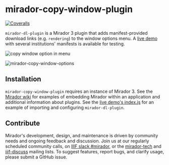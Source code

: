 # mirador-copy-window-plugin

<!-- [![Travis][build-badge]][build]
[![npm package][npm-badge]][npm] -->
[![Coveralls][coveralls-badge]][coveralls]

`mirador-dl-plugin` is a Mirador 3 plugin that adds manifest-provided download links (e.g. `rendering`) to the window options menu. A [live demo](https://mirador-download-plugin.netlify.app/) with several institutions' manifests is available for testing.

![copy window option in menu](https://github.com/nakamura196/mirador-copy-window-plugin/assets/5351691/58ddc3d3-90e3-4c75-99a2-d5722fcdb23d)

![mirador-copy-window-options](https://github.com/nakamura196/mirador-copy-window-plugin/assets/5351691/23432a0d-3132-4cbe-8290-dadf23ed4b35)


[build-badge]: https://img.shields.io/travis/projectmirador/mirador-dl-plugin/main.png?style=flat-square
[build]: https://travis-ci.org/projectmirador/mirador-dl-plugin

[npm-badge]: https://img.shields.io/npm/v/mirador-dl-plugin.png?style=flat-square
[npm]: https://www.npmjs.org/package/mirador-dl-plugin

[coveralls-badge]: https://img.shields.io/coveralls/user/repo/main.png?style=flat-square
[coveralls]: https://coveralls.io/github/user/repo

## Installation

`mirador-copy-window-plugin` requires an instance of Mirador 3. See the [Mirador wiki](https://github.com/ProjectMirador/mirador/wiki) for examples of embedding Mirador within an application and additional information about plugins. See the [live demo's index.js](https://github.com/ProjectMirador/mirador-copy-window-plugin/blob/main/demo/src/index.js) for an example of importing and configuring `mirador-dl-plugin`.

<!-- 

## Configuration

Configurations for this plugin are injected when Mirador is initialized under the `miradorCopyWindowPlugin` key.

```js
...
  id: 'mirador',
  miradorCopyWindowPlugin: {
    ...
  }
...
```

| Config Key | Type | Description |
| --- | --- | --- |
| `restrictDownloadOnSizeDefinition` | boolean (default: false) | If set to true the `Zoomed region` link will not be rendered if the image API returns a single size in the `sizes` section and the single size height/width is the same size or smaller than the reported height/width. |

-->

## Contribute
Mirador's development, design, and maintenance is driven by community needs and ongoing feedback and discussion. Join us at our regularly scheduled community calls, on [IIIF slack #mirador](http://bit.ly/iiif-slack), or the [mirador-tech](https://groups.google.com/forum/#!forum/mirador-tech) and [iiif-discuss](https://groups.google.com/forum/#!forum/iiif-discuss) mailing lists. To suggest features, report bugs, and clarify usage, please submit a GitHub issue.
